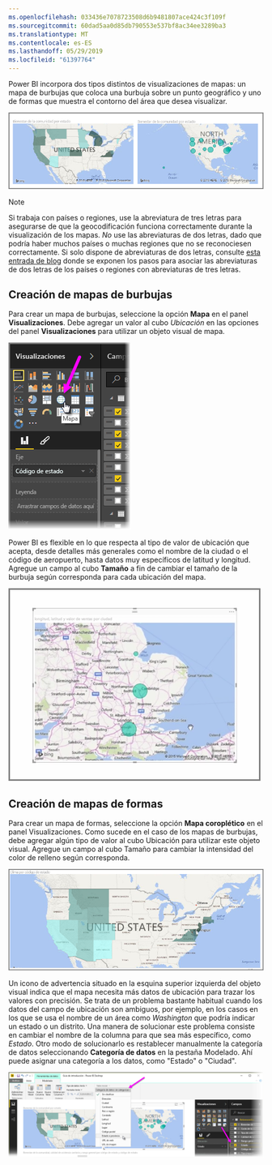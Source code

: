 ```yaml
---
ms.openlocfilehash: 033436e7078723508d6b9481807ace424c3f109f
ms.sourcegitcommit: 60dad5aa0d85db790553e537bf8ac34ee3289ba3
ms.translationtype: MT
ms.contentlocale: es-ES
ms.lasthandoff: 05/29/2019
ms.locfileid: "61397764"
---
```

Power BI incorpora dos tipos distintos de visualizaciones de mapas: un mapa de burbujas que coloca una burbuja sobre un punto geográfico y uno de formas que muestra el contorno del área que desea visualizar.

![](media/3-5-create-map-visualizations/3-5_1.png)

> [!NOTE]
> Si trabaja con países o regiones, use la abreviatura de tres letras para asegurarse de que la geocodificación funciona correctamente durante la visualización de los mapas. *No* use las abreviaturas de dos letras, dado que podría haber muchos países o muchas regiones que no se reconociesen correctamente.
> Si solo dispone de abreviaturas de dos letras, consulte [esta entrada de blog](https://blog.ailon.org/how-to-display-2-letter-country-data-on-a-power-bi-map-85fc738497d6#.yudauacxp) donde se exponen los pasos para asociar las abreviaturas de dos letras de los países o regiones con abreviaturas de tres letras.
> 
> 

## <a name="create-bubble-maps"></a>Creación de mapas de burbujas
Para crear un mapa de burbujas, seleccione la opción **Mapa** en el panel **Visualizaciones**. Debe agregar un valor al cubo *Ubicación* en las opciones del panel **Visualizaciones** para utilizar un objeto visual de mapa.

![](media/3-5-create-map-visualizations/3-5_2.png)

Power BI es flexible en lo que respecta al tipo de valor de ubicación que acepta, desde detalles más generales como el nombre de la ciudad o el código de aeropuerto, hasta datos muy específicos de latitud y longitud. Agregue un campo al cubo **Tamaño** a fin de cambiar el tamaño de la burbuja según corresponda para cada ubicación del mapa.

![](media/3-5-create-map-visualizations/3-5_3.png)

## <a name="create-shape-maps"></a>Creación de mapas de formas
Para crear un mapa de formas, seleccione la opción **Mapa coroplético** en el panel Visualizaciones. Como sucede en el caso de los mapas de burbujas, debe agregar algún tipo de valor al cubo Ubicación para utilizar este objeto visual. Agregue un campo al cubo Tamaño para cambiar la intensidad del color de relleno según corresponda.

![](media/3-5-create-map-visualizations/3-5_4.png)

Un icono de advertencia situado en la esquina superior izquierda del objeto visual indica que el mapa necesita más datos de ubicación para trazar los valores con precisión. Se trata de un problema bastante habitual cuando los datos del campo de ubicación son ambiguos, por ejemplo, en los casos en los que se usa el nombre de un área como *Washington* que podría indicar un estado o un distrito. Una manera de solucionar este problema consiste en cambiar el nombre de la columna para que sea más específico, como *Estado*. Otro modo de solucionarlo es restablecer manualmente la categoría de datos seleccionando **Categoría de datos** en la pestaña Modelado. Ahí puede asignar una categoría a los datos, como "Estado" o "Ciudad".

![](media/3-5-create-map-visualizations/3-5_5.png)

